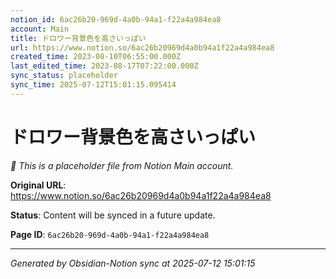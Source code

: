 ```yaml
---
notion_id: 6ac26b20-969d-4a0b-94a1-f22a4a984ea8
account: Main
title: ドロワー背景色を高さいっぱい
url: https://www.notion.so/6ac26b20969d4a0b94a1f22a4a984ea8
created_time: 2023-08-10T06:55:00.000Z
last_edited_time: 2023-08-17T07:22:00.000Z
sync_status: placeholder
sync_time: 2025-07-12T15:01:15.095414
---
```


# ドロワー背景色を高さいっぱい

*🔄 This is a placeholder file from Notion Main account.*

**Original URL**: https://www.notion.so/6ac26b20969d4a0b94a1f22a4a984ea8

**Status**: Content will be synced in a future update.

**Page ID**: `6ac26b20-969d-4a0b-94a1-f22a4a984ea8`

---

*Generated by Obsidian-Notion sync at 2025-07-12 15:01:15*
